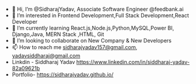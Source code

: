 - 👋 Hi, I’m @SidharajYadav, Associate Software Engineer @feedbank.ai  
- 👀 I’m interested in Frontend Development,Full Stack Development,React Developer       
- 🌱 I’m currently learning React.js,Node.js,Python,MySQL,Power BI, Django,Java, MERN Stack ,HTML, Git     
- 💞️ I’m looking to collaborate on New Company & New Developers       
- 📫 How to reach me sidharajyadav157@gmail.com, yadavsiddharaj@gmail.com   
- Linkdin - Siddharaj Yadav  https://www.linkedin.com/in/siddharaj-yadav-82a09621b    
- Portfolio- https://sidharajyadav.github.io/     
<!---    
SidharajYadav/SidharajYadav is a ✨ special ✨ repository because its `README.md` (this file) appears on your GitHub profile. 
You can click the Preview link to take a look at your changes..
---> 
 
 
